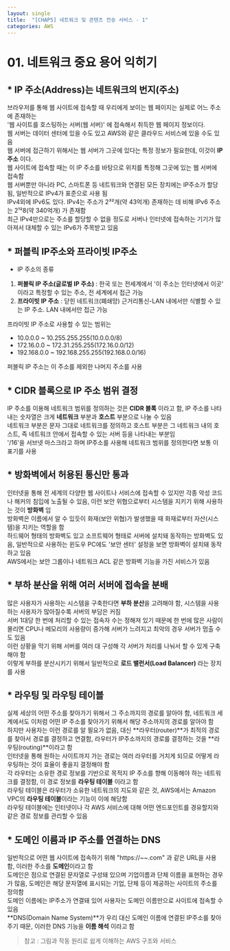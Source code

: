 ```yaml
---
layout: single
title:  "[CHAP5] 네트워크 및 콘텐츠 전송 서비스 - 1"
categories: AWS
---
```


# 01. 네트워크 중요 용어 익히기

## * IP 주소(Address)는 네트워크의 번지(주소)

브라우저를 통해 웹 사이트에 접속할 때 우리에게 보이는 웹 페이지는 실제로 어느 주소에 존재하는  
'웹 사이트를 호스팅하는 서버(웹 서버)' 에 접속해서 취득한 웹 페이지 정보이다.  
웹 서버는 데이터 센터에 있을 수도 있고  AWS와 같은 클라우드 서비스에 있을 수도 있음  
웹 서버에 접근하기 위해서는 웹 서버가 그곳에 있다는 특정 정보가 필요한데, 이것이 **IP주소** 이다.  
웹 사이트에 접속할 때는 이 IP 주소를 바탕으로 위치를 특정해 그곳에 있는 웹 서버에 접속함  
웹 서버뿐만 아니라 PC, 스마트폰 등 네트워크와 연결된 모든 장치에는 IP주소가 할당됨, 일반적으로 IPv4가 표준으로 사용 됨  
IPv4외에 IPv6도 있다. IPv4는 주소가 2³²개(약 43억개) 존재하는 데 비해 IPv6 주소는 2¹²8(약 340억개) 가 존재함  
최근 IPv4만으로는 주소를 할당할 수 없을 정도로 서버나 인터넷에 접속하는 기기가 많아져서 대체할 수 있는 IPv6가 주목받고 있음  

## * 퍼블릭 IP주소와 프라이빗 IP주소

* IP 주소의 종류
1. **퍼블릭 IP 주소(글로벌 IP 주소)** : 한국 또는 전세계에서 '이 주소는 인터넷에서 이곳' 이라고 특정할 수 있는 주소, 전 세계에서 접근 가능
2. **프라이빗 IP 주소** : 닫힌 네트워크(폐쇄망) 근거리통신-LAN 내에서만 식별할 수 있는 IP 주소. LAN 내에서만 접근 가능

프라이빗 IP 주소로 사용할 수 있는 범위는
- 10.0.0.0 ~ 10.255.255.255(10.0.0.0/8)
- 172.16.0.0 ~ 172.31.255.255(172.16.0.0/12)
- 192.168.0.0 ~ 192.168.255.255(192.168.0.0/16)

퍼블릭 IP 주소는 이 주소를 제외한 나머지 주소를 사용    


## * CIDR 블록으로 IP 주소 범위 결정

IP 주소를 이용해 네트워크 범위를 정의하는 것은 **CIDR 블록** 이라고 함, IP 주소를 나타내는 숫자열은 크게 **네트워크** 부분과 **호스트** 부분으로 나눌 수 있음  
네트워크 부분은 문자 그대로 네트워크를 정의하고 호스트 부분은 그 네트워크 내의 호스트, 즉 네트워크 안에서 접속할 수 있는 서버 등을 나타내는 부분임  
'/16'을 서브넷 마스크라고 하며 IP주소를 사용해 네트워크 범위를 정의한다면 보통 이 표기를 사용  


## * 방화벽에서 허용된 통신만 통과

인터넷을 통해 전 세계의 다양한 웹 사이트나 서비스에 접속할 수 있지만 각종 악성 코드나 해커의 침입에 노출될 수 있음, 이런 보안 위협으로부터 시스템을 지키기 위해 사용하는 것이 **방화벽** 임  
방화벽은 이름에서 알 수 있듯이 화재(보안 위협)가 발생했을 때 화재로부터 자산(시스템)을 지키는 역할을 함  
하드웨어 형태의 방화벽도 있고 소프트웨어 형태로 서버에 설치돼 동작하는 방화벽도 있음, 일반적으로 사용하는 윈도우 PC에도 '보안 센터' 설정을 보면 방화벽이 설치돼 동작하고 있음  
AWS에서는 보안 그룹이나 네트워크 ACL 같은 방화벽 기능을 가진 서비스가 있음  


## * 부하 분산을 위해 여러 서버에 접속을 분배

많은 사용자가 사용하는 시스템을 구축한다면 **부하 분산**을 고려해야 함, 시스템을 사용하는 사용자가 많아질수록 서버의 부담은 커짐  
서버 1대당 한 번에 처리할 수 있는 접속자 수는 정해져 있기 때문에 한 번에 많은 사람이 몰리면 CPU나 메모리의 사용량이 증가해 서버가 느려지고 최악의 경우 서버가 멈출 수도 있음  
이런 상황을 막기 위해 서버를 여러 대 구성해 각 서버가 처리를 나눠서 할 수 있게 구축해야 함  
이렇게 부하를 분산시키기 위해서 일반적으로 **로드 밸런서(Load Balancer)** 라는 장치를 사용  


## * 라우팅 및 라우팅 테이블

실제 세상의 어떤 주소를 찾아가기 위해서 그 주소까지의 경로를 알아야 함, 네트워크 세계에서도 이처럼 어떤 IP 주소를 찾아가기 위해서 해당 주소까지의 경로를 알아야 함  
하지만 사용자는 이런 경로를 알 필요가 없음, 대신 **라우터(router)**가 최적의 경로를 찾아서 경로를 결정하고 연결함, 라우터가 IP주소까지의 경로를 결정하는 것을 **라우팅(routing)**이라고 함  
인터넷을 통해 원하는 사이트까지 가는 경로는 여러 라우터를 거치게 되므로 어떻게 라우팅하는 것이 효율이 좋을지 결정해야 함  
각 라우터는 소유한 경로 정보를 기반으로 목적지 IP 주소를 향해 이동해야 하는 네트워크를 결정함, 이 경로 정보를 **라우팅 테이블** 이라고 함  
라우팅 테이블은 라우터가 소유한 네트워크의 지도와 같은 것, AWS에서는 Amazon VPC의 **라우팅 테이블**이라는 기능이 이에 해당함  
라우팅 테이블에는 인터넷이나 각 AWS 서비스에 대해 어떤 엔드포인트를 경유할지와 같은 경로 정보를 관리할 수 있음  


## * 도메인 이름과 IP 주소를 연결하는 DNS

일반적으로 어떤 웹 사이트에 접속하기 위해 "https://~~.com" 과 같은 URL을 사용함, 이러한 주소를 **도메인**이라고 함  
도메인은 점으로 연결된 문자열로 구성돼 있으며 기업이름과 단체 이름을 표현하는 경우가 많음, 도메인은 해당 문자열에 표시되는 기업, 단체 등이 제공하는 사이트의 주소를 정의함  
도메인 이름에는 IP주소가 연결돼 있어 사용자는 도메인 이름만으로 사이트에 접속할 수 있음  
**DNS(Domain Name System)**가 우리 대신 도메인 이름에 연결된 IP주소를 찾아주기 때문, 이러한 DNS 기능을 **이름 해석** 이라고 함  


> 참고 : 그림과 작동 원리로 쉽게 이해하는 AWS 구조와 서비스